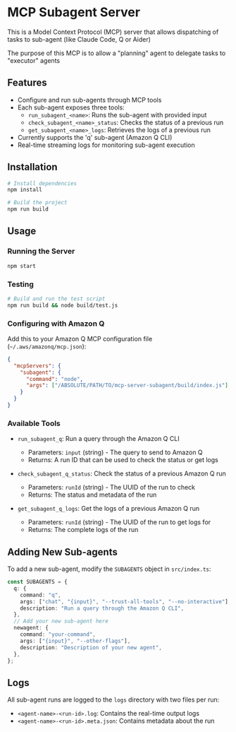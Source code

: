 # MCP Subagent Server

This is a Model Context Protocol (MCP) server that allows dispatching of tasks to sub-agent (like Claude Code, Q or Aider)

The purpose of this MCP is to allow a "planning" agent to delegate tasks to "executor" agents

## Features

- Configure and run sub-agents through MCP tools
- Each sub-agent exposes three tools:
  - `run_subagent_<name>`: Runs the sub-agent with provided input
  - `check_subagent_<name>_status`: Checks the status of a previous run
  - `get_subagent_<name>_logs`: Retrieves the logs of a previous run
- Currently supports the 'q' sub-agent (Amazon Q CLI)
- Real-time streaming logs for monitoring sub-agent execution

## Installation

```bash
# Install dependencies
npm install

# Build the project
npm run build
```

## Usage

### Running the Server

```bash
npm start
```

### Testing

```bash
# Build and run the test script
npm run build && node build/test.js
```

### Configuring with Amazon Q

Add this to your Amazon Q MCP configuration file (`~/.aws/amazonq/mcp.json`):

```json
{
  "mcpServers": {
    "subagent": {
      "command": "node",
      "args": ["/ABSOLUTE/PATH/TO/mcp-server-subagent/build/index.js"]
    }
  }
}
```

### Available Tools

- `run_subagent_q`: Run a query through the Amazon Q CLI

  - Parameters: `input` (string) - The query to send to Amazon Q
  - Returns: A run ID that can be used to check the status or get logs

- `check_subagent_q_status`: Check the status of a previous Amazon Q run

  - Parameters: `runId` (string) - The UUID of the run to check
  - Returns: The status and metadata of the run

- `get_subagent_q_logs`: Get the logs of a previous Amazon Q run
  - Parameters: `runId` (string) - The UUID of the run to get logs for
  - Returns: The complete logs of the run

## Adding New Sub-agents

To add a new sub-agent, modify the `SUBAGENTS` object in `src/index.ts`:

```typescript
const SUBAGENTS = {
  q: {
    command: "q",
    args: ["chat", "{input}", "--trust-all-tools", "--no-interactive"],
    description: "Run a query through the Amazon Q CLI",
  },
  // Add your new sub-agent here
  newagent: {
    command: "your-command",
    args: ["{input}", "--other-flags"],
    description: "Description of your new agent",
  },
};
```

## Logs

All sub-agent runs are logged to the `logs` directory with two files per run:

- `<agent-name>-<run-id>.log`: Contains the real-time output logs
- `<agent-name>-<run-id>.meta.json`: Contains metadata about the run
